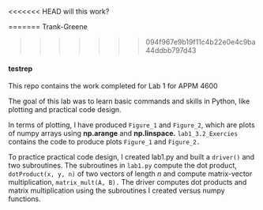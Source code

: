 <<<<<<< HEAD
will this work?

=======
Trank-Greene
>>>>>>> 094f967e9b19f11c4b22e0e4c9ba44ddbb797d43
#### testrep
This repo contains the work completed for Lab 1 for APPM 4600

The goal of this lab was to learn basic commands and skills in Python, like plotting and practical code design. 

In terms of plotting, I have produced `Figure_1` and `Figure_2`, which are plots of numpy arrays using **np.arange** and **np.linspace.** `lab1_3.2_Exercies` contains the code to produce plots `Figure_1` and `Figure_2.`

To practice practical code design, I created lab1.py and built a `driver()` and two subroutines. The subroutines in `lab1.py` compute the dot product, `dotProduct(x, y, n)` of two vectors of length $n$ and compute matrix-vector multiplication, `matrix_mult(A, B).` The driver computes dot products and matrix multiplication using the subroutines I created versus numpy functions.
